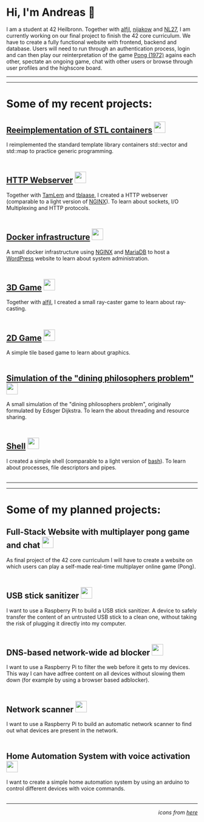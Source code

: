 # Hi, I'm Andreas 👋
I am a student at 42 Heilbronn. Together with [alfjl](https://github.com/alfjl), [nijakow](https://github.com/nijakow) and [NL27](https://github.com/NL27), I am currently working on our final project to finish the 42 core curriculum. We have to create a fully functional website with frontend, backend and database. Users will need to run through an authentication process, login and can then play our reinterpretation of the game [Pong (1972)](https://en.wikipedia.org/wiki/Pong) agains each other, spectate an ongoing game, chat with other users or browse through user profiles and the highscore board.
</br>

---
---
# Some of my recent projects:

## [Reeimplementation of STL containers](https://github.com/aenglert42/reimplementing-stl-containers) <img src="https://skills.thijs.gg/icons?i=cpp" style="height: 30px; width:auto;"/>
I reimplemented the standard template library containers std::vector and std::map to practice generic programming.</br>
</br>

## [HTTP Webserver](https://github.com/aenglert42/http-webserver) <img src="https://skills.thijs.gg/icons?i=cpp,nginx" style="height: 30px; width:auto;"/>
Together with [TamLem](https://github.com/TamLem) and [tblaase](https://github.com/tblaase), I created a HTTP webserver (comparable to a light version of [NGINX](https://docs.nginx.com/nginx/admin-guide/web-server/)). To learn about sockets, I/O Multiplexing and HTTP protocols.</br>
</br>

## [Docker infrastructure](https://github.com/aenglert42/my-first-docker-infrastructure) <img src="https://skills.thijs.gg/icons?i=docker,linux,nginx,wordpress,mysql" style="height: 30px; width:auto;"/>
A small docker infrastructure using [NGINX](https://docs.nginx.com/nginx/admin-guide/web-server/) and [MariaDB](https://mariadb.org/) to host a [WordPress](https://wordpress.com/) website to learn about system administration.</br>
</br>

## [3D Game](https://github.com/aenglert42/Strassenbau-Simulator-3000) <img src="https://skills.thijs.gg/icons?i=c" style="height: 30px; width:auto;"/>
Together with [alfjl](https://github.com/alfjl), I created a small ray-caster game to learn about ray-casting.</br>
</br>

## [2D Game](https://github.com/aenglert42/so_long_macOS) <img src="https://skills.thijs.gg/icons?i=c" style="height: 30px; width:auto;"/>
A simple tile based game to learn about graphics.</br>
</br>

## [Simulation of the "dining philosophers problem"](https://github.com/aenglert42/dining_philosophers) <img src="https://skills.thijs.gg/icons?i=c" style="height: 30px; width:auto;"/>
A small simulation of the "dining philosophers problem", originally formulated by Edsger Dijkstra. To learn the about threading and resource sharing.</br>
</br>

## [Shell](https://github.com/aenglert42/minishell) <img src="https://skills.thijs.gg/icons?i=c,bash" style="height: 30px; width:auto;"/>
I created a simple shell (comparable to a light version of [bash](https://www.gnu.org/software/bash/)). To learn about processes, file descriptors and pipes.</br>
</br>

---
---
# Some of my planned projects:

## Full-Stack Website with multiplayer pong game and chat <img src="https://skills.thijs.gg/icons?i=nestjs,svelte,postgres,docker" style="height: 30px; width:auto;"/>
As final project of the 42 core curriculum I will have to create a website on which users can play a self-made real-time multiplayer online game (Pong).</br>
</br>

## USB stick sanitizer <img src="https://skills.thijs.gg/icons?i=raspberrypi,python" style="height: 30px; width:auto;"/>
I want to use a Raspberry Pi to build a USB stick sanitizer. A device to safely transfer the content of an untrusted USB stick to a clean one, without taking the risk of plugging it directly into my computer.</br>
</br>

## DNS-based network-wide ad blocker <img src="https://skills.thijs.gg/icons?i=raspberrypi,python" style="height: 30px; width:auto;"/>
I want to use a Raspberry Pi to filter the web before it gets to my devices. This way I can have adfree content on all devices without slowing them down (for example by using a browser based adblocker).</br>
</br>

## Network scanner <img src="https://skills.thijs.gg/icons?i=raspberrypi,python" style="height: 30px; width:auto;"/>
I want to use a Raspberry Pi to build an automatic network scanner to find out what devices are present in the network.</br>
</br>

## Home Automation System with voice activation <img src="https://skills.thijs.gg/icons?i=arduino,cpp" style="height: 30px; width:auto;"/>
I want to create a simple home automation system by using an arduino to control different devices with voice commands.</br>
</br>

---
_<p align="right">icons from [here](https://github.com/tandpfun/skill-icons)</p>_

<!--
**aenglert42/aenglert42** is a ✨ _special_ ✨ repository because its `README.md` (this file) appears on your GitHub profile.

Here are some ideas to get you started:

- 🔭 I’m currently working on ...
- 🌱 I’m currently learning ...
- 👯 I’m looking to collaborate on ...
- 🤔 I’m looking for help with ...
- 💬 Ask me about ...
- 📫 How to reach me: ...
- 😄 Pronouns: ...
- ⚡ Fun fact: ...
-->
